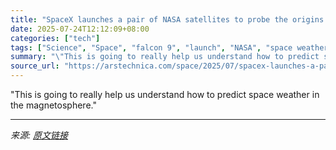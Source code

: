 ```yaml
---
title: "SpaceX launches a pair of NASA satellites to probe the origins of space weather"
date: 2025-07-24T12:12:09+08:00
categories: ["tech"]
tags: ["Science", "Space", "falcon 9", "launch", "NASA", "space weather", "spacex", "TRACERS", "Vandenberg space force base"]
summary: "\"This is going to really help us understand how to predict space weather in the magnetosphere.\""
source_url: "https://arstechnica.com/space/2025/07/spacex-launches-a-pair-of-nasa-satellites-to-probe-the-origins-of-space-weather/"
---
```


"This is going to really help us understand how to predict space weather in the magnetosphere."

---

*来源: [原文链接](https://arstechnica.com/space/2025/07/spacex-launches-a-pair-of-nasa-satellites-to-probe-the-origins-of-space-weather/)*
